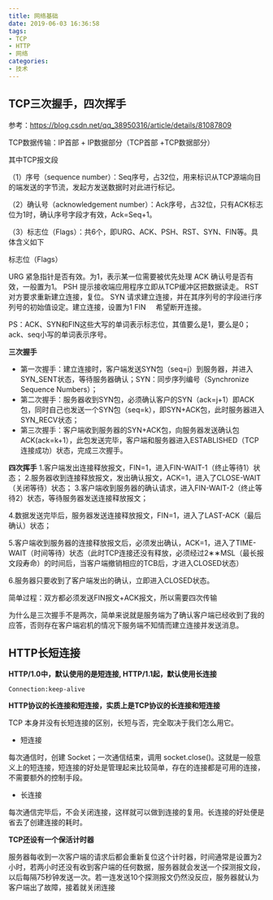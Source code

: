 ```yaml
---
title: 网络基础
date: 2019-06-03 16:36:58
tags:
- TCP
- HTTP
- 网络
categories:
- 技术
---
```


## TCP三次握手，四次挥手
参考：https://blog.csdn.net/qq_38950316/article/details/81087809

TCP数据传输：IP首部 + IP数据部分（TCP首部 +TCP数据部分）

其中TCP报文段

（1）序号（sequence number）：Seq序号，占32位，用来标识从TCP源端向目的端发送的字节流，发起方发送数据时对此进行标记。

（2）确认号（acknowledgement number）：Ack序号，占32位，只有ACK标志位为1时，确认序号字段才有效，Ack=Seq+1。

（3）标志位（Flags）：共6个，即URG、ACK、PSH、RST、SYN、FIN等。具体含义如下

标志位（Flags）

URG	紧急指针是否有效。为1，表示某一位需要被优先处理
ACK	确认号是否有效，一般置为1。
PSH	提示接收端应用程序立即从TCP缓冲区把数据读走。
RST	对方要求重新建立连接，复位。
SYN	请求建立连接，并在其序列号的字段进行序列号的初始值设定。建立连接，设置为1
FIN    	希望断开连接。

PS：ACK、SYN和FIN这些大写的单词表示标志位，其值要么是1，要么是0；ack、seq小写的单词表示序号。

**三次握手**

- 第一次握手：建立连接时，客户端发送SYN包（seq=j）到服务器，并进入SYN_SENT状态，等待服务器确认；SYN：同步序列编号（Synchronize Sequence Numbers）；
- 第二次握手：服务器收到SYN包，必须确认客户的SYN（ack=j+1）即ACK包，同时自己也发送一个SYN包（seq=k），即SYN+ACK包，此时服务器进入SYN_RECV状态；
- 第三次握手：客户端收到服务器的SYN+ACK包，向服务器发送确认包ACK(ack=k+1），此包发送完毕，客户端和服务器进入ESTABLISHED（TCP连接成功）状态，完成三次握手。

**四次挥手**
1.客户端发出连接释放报文，FIN=1，进入FIN-WAIT-1（终止等待1）状态；
2.服务器收到连接释放报文，发出确认报文，ACK=1，进入了CLOSE-WAIT（关闭等待）状态；
3.客户端收到服务器的确认请求，进入FIN-WAIT-2（终止等待2）状态，等待服务器发送连接释放报文；

4.数据发送完毕后，服务器发送连接释放报文，FIN=1，进入了LAST-ACK（最后确认）状态；

5.客户端收到服务器的连接释放报文后，必须发出确认，ACK=1，进入了TIME-WAIT（时间等待）状态（此时TCP连接还没有释放，必须经过2∗∗MSL（最长报文段寿命）的时间后，当客户端撤销相应的TCB后，才进入CLOSED状态）

6.服务器只要收到了客户端发出的确认，立即进入CLOSED状态。

简单过程：双方都必须发送FIN报文+ACK报文，所以需要四次传输



为什么是三次握手不是两次，简单来说就是服务端为了确认客户端已经收到了我的应答，否则存在客户端宕机的情况下服务端不知情而建立连接并发送消息。

## HTTP长短连接

**HTTP/1.0中，默认使用的是短连接, HTTP/1.1起，默认使用长连接**

```
Connection:keep-alive
```

**HTTP协议的长连接和短连接，实质上是TCP协议的长连接和短连接** 

TCP 本身并没有长短连接的区别，长短与否，完全取决于我们怎么用它。
- 短连接

每次通信时，创建 Socket；一次通信结束，调用 socket.close()。这就是一般意义上的短连接，短连接的好处是管理起来比较简单，存在的连接都是可用的连接，不需要额外的控制手段。

- 长连接

每次通信完毕后，不会关闭连接，这样就可以做到连接的复用。长连接的好处便是省去了创建连接的耗时。



**TCP还设有一个保活计时器**

服务器每收到一次客户端的请求后都会重新复位这个计时器，时间通常是设置为2小时，若两小时还没有收到客户端的任何数据，服务器就会发送一个探测报文段，以后每隔75秒钟发送一次。若一连发送10个探测报文仍然没反应，服务器就认为客户端出了故障，接着就关闭连接